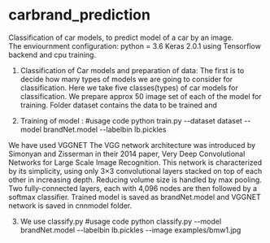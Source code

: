 # carbrand_prediction
Classification of car models, to predict model of a car by an image.  
The enviournment configuration:
python = 3.6
Keras 2.0.1 using Tensorflow backend and cpu training.

1. Classification of Car models and preparation of data:
 The first is to decide how many types of models we are going to consider for classification. Here we take five classes(types) of car models for classification. We prepare approx 50 image set of each of the model for training.
 Folder dataset contains the data to be trained and 

2. Training of model :
#usage code
python train.py --dataset dataset --model brandNet.model --labelbin lb.pickles

We have used VGGNET The VGG network architecture was introduced by Simonyan and Zisserman in their 2014 paper, Very Deep Convolutional Networks for Large Scale Image Recognition.
This network is characterized by its simplicity, using only 3×3 convolutional layers stacked on top of each other in increasing depth. Reducing volume size is handled by max pooling. Two fully-connected layers, each with 4,096 nodes are then followed by a softmax classifier.
Trained model is saved as brandNet.model and VGGNET network is saved in cnnmodel folder.

3. We use classify.py 
#usage code
python classify.py --model brandNet.model --labelbin lb.pickles --image examples/bmw1.jpg

